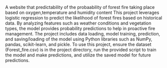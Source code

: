 A website that predictability of  the probaability of forest fire taking place based on oxygen,temperature and humidity content
This project leverages logistic regression to predict the likelihood of forest fires based on historical data. By analyzing features such as weather conditions and vegetation types, the model provides probability predictions to help in proactive fire management. The project includes data loading, model training, prediction, and saving/loading of the model using Python libraries such as NumPy, pandas, scikit-learn, and pickle. To use this project, ensure the dataset (Forest_fire.csv) is in the project directory, run the provided script to train the model and make predictions, and utilize the saved model for future predictions.

